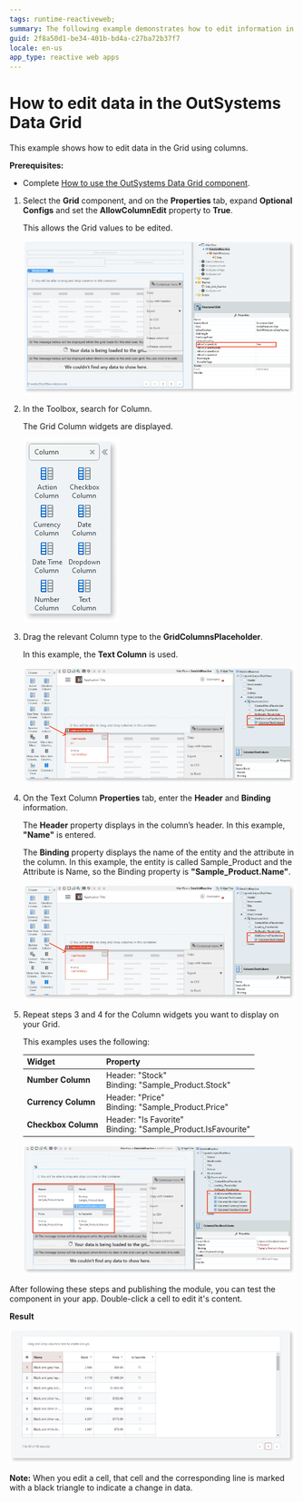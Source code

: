 ```yaml
---
tags: runtime-reactiveweb;
summary: The following example demonstrates how to edit information in the Grid using columns.
guid: 2f8a50d1-be34-401b-bd4a-c27ba72b37f7
locale: en-us
app_type: reactive web apps
---
```

#  How to edit data in the OutSystems Data Grid

This example shows how to edit data in the Grid using columns.

**Prerequisites:** 

* Complete [How to use the OutSystems Data Grid component](how-to-view-data.md).

1. Select the **Grid** component, and on the **Properties** tab, expand **Optional Configs** and set the **AllowColumnEdit** property to **True**. 

    This allows the Grid values to be edited. 

   ![Set AllowColumnEdit property](images/grid-edit-true-ss.png)

1. In the Toolbox, search for Column.

    The Grid Column widgets are displayed.

   ![Search for Column widget](images/grid-edit-columns-ss.png)

1. Drag the relevant Column type to the **GridColumnsPlaceholder**. 

    In this example, the **Text Column** is used.

   ![Drag Text Column to placeholder](images/grid-edit-textcolumn-ss.png)

1. On the Text Column **Properties** tab, enter the **Header** and **Binding** information.

    The **Header** property displays in the column’s header. In this example, **"Name"** is entered. 
 
    The **Binding** property displays the name of the entity and the attribute in the column. In this example, the entity is called Sample_Product and the Attribute is Name, so the Binding property is **"Sample_Product.Name"**.

    ![Drag Text Column to placeholder](images/grid-edit-textcolumn-ss.png)

1. Repeat steps 3 and 4 for the Column widgets you want to display on your Grid. 

    This examples uses the following:

    | **Widget** | **Property** |
    |---|---|
    |**Number Column** | Header: "Stock" <br/> Binding: "Sample_Product.Stock"|
    | **Currency Column**| Header: "Price"<br/> Binding: "Sample_Product.Price" | 
    |**Checkbox Column** | Header: "Is Favorite"<br/>Binding: "Sample_Product.IsFavourite" |  

    ![Drag more columns to the placeholder](images/grid-edit-addcol-ss.png)

After following these steps and publishing the module, you can test the component in your app. Double-click a cell to edit it's content.

**Result**

![Result](images/grid-edit-result-ss.png)

**Note:** When you edit a cell, that cell and the corresponding line is marked with a black triangle to indicate a change in data. 
